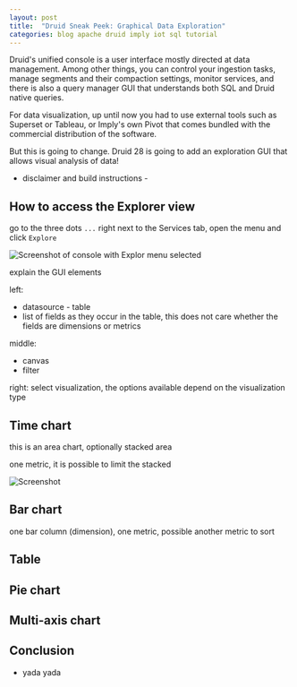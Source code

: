 ```yaml
---
layout: post
title:  "Druid Sneak Peek: Graphical Data Exploration"
categories: blog apache druid imply iot sql tutorial
---
```


Druid's unified console is a user interface mostly directed at data management. Among other things, you can control your ingestion tasks, manage segments and their compaction settings, monitor services, and there is also a query manager GUI that understands both SQL and Druid native queries.

For data visualization, up until now you had to use external tools such as Superset or Tableau, or Imply's own Pivot that comes bundled with the commercial distribution of the software.

But this is going to change. Druid 28 is going to add an exploration GUI that allows visual analysis of data!

- disclaimer and build instructions -

## How to access the Explorer view

go to the three dots `...` right next to the Services tab, open the menu and click `Explore`

![Screenshot of console with Explor menu selected]()

explain the GUI elements

left:

- datasource - table
- list of fields as they occur in the table, this does not care whether the fields are dimensions or metrics

middle:

- canvas
- filter

right: select visualization, the options available depend on the visualization type

## Time chart

this is an area chart, optionally stacked area

one metric, it is possible to limit the stacked 

![Screenshot]()

## Bar chart

one bar column (dimension), one metric, possible another metric to sort

## Table

## Pie chart

## Multi-axis chart

## Conclusion

- yada yada

